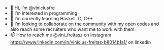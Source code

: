 - 👋 Hi, I’m @viniciusfre
- 👀 I’m interested in programming
- 🌱 I’m currently learning Haskell, C, C++ 
- 💞️ I’m looking to collaborate on the community with my open codes and also reach some recruiters who want me to work with them.
- 📫 How to reach me
@vini_freitasz on instagram
https://www.linkedin.com/in/vinicius-freitas-b8014b1a1/ on linkedin
